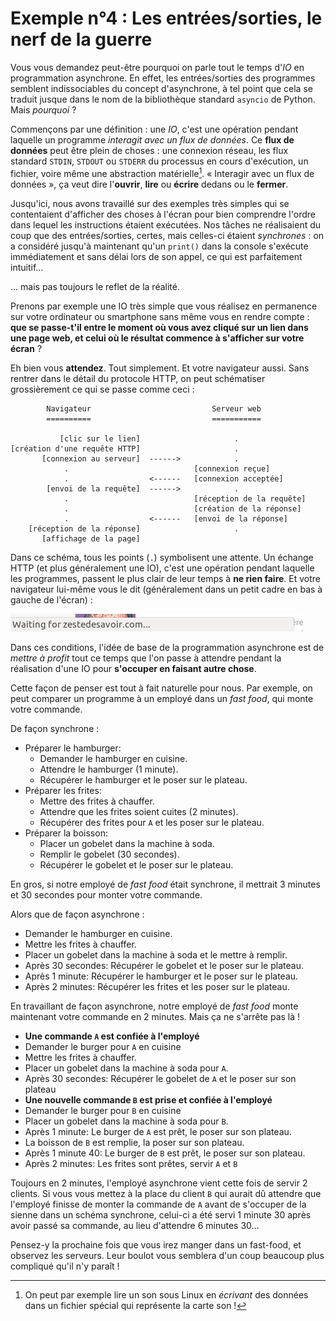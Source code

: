 # Exemple n°4 : Les entrées/sorties, le nerf de la guerre

Vous vous demandez peut-être pourquoi on parle tout le temps d'*IO* en
programmation asynchrone. En effet, les entrées/sorties des programmes
semblent indissociables du concept d'asynchrone, à tel point que cela se
traduit jusque dans le nom de la bibliothèque standard `asyncio` de Python.
Mais *pourquoi* ?

Commençons par une définition : une *IO*, c'est une opération pendant laquelle
un programme *interagit avec un flux de données*. Ce **flux de données** peut
être plein de choses : une connexion réseau, les flux standard `STDIN`,
`STDOUT` ou `STDERR` du processus en cours d'exécution, un fichier, voire même
une abstraction matérielle[^abstraction]. « Interagir avec un flux de
données », ça veut dire l'**ouvrir**, **lire** ou **écrire** dedans ou le
**fermer**.

[^abstraction]: On peut par exemple lire un son sous Linux en *écrivant*
des données dans un fichier spécial qui représente la carte son !

Jusqu'ici, nous avons travaillé sur des exemples très simples qui se
contentaient d'afficher des choses à l'écran pour bien comprendre l'ordre dans
lequel les instructions étaient exécutées. Nos tâches ne réalisaient du coup
que des entrées/sorties, certes, mais celles-ci étaient *synchrones* : on a
considéré jusqu'à maintenant qu'un `print()` dans la console s'exécute
immédiatement et sans délai lors de son appel, ce qui est parfaitement
intuitif...

... mais pas toujours le reflet de la réalité.

Prenons par exemple une IO très simple que vous réalisez en permanence
sur votre ordinateur ou smartphone sans même vous en rendre compte : **que se
passe-t'il entre le moment où vous avez cliqué sur un lien dans une page web,
et celui où le résultat commence à s'afficher sur votre écran** ?

Eh bien vous **attendez**. Tout simplement. Et votre navigateur aussi. Sans
rentrer dans le détail du protocole HTTP, on peut schématiser grossièrement ce
qui se passe comme ceci :


```
        Navigateur                           Serveur web
        ==========                           ===========

           [clic sur le lien]                     .
[création d'une requête HTTP]                     .
       [connexion au serveur]  ------>            .
            .                            [connexion reçue]
            .                  <------   [connexion acceptée]
        [envoi de la requête]  ------>            .
            .                            [réception de la requête]
            .                            [création de la réponse]
            .                  <------   [envoi de la réponse]
    [réception de la réponse]                     .
       [affichage de la page]
```

Dans ce schéma, tous les points (`.`) symbolisent une  attente. Un échange HTTP
(et plus généralement une IO), c'est une opération pendant laquelle les
programmes, passent le plus clair de leur temps à **ne rien faire**. Et votre
navigateur lui-même vous le dit (généralement dans un petit cadre en bas à
gauche de l'écran) :

![](src/img/waiting.png)

Dans ces conditions, l'idée de base de la programmation asynchrone est de
*mettre à profit* tout ce temps que l'on passe à attendre pendant la
réalisation d'une IO pour **s'occuper en faisant autre chose**.

Cette façon de penser est tout à fait naturelle pour nous. Par exemple, on peut
comparer un programme à un employé dans un *fast food*, qui monte votre
commande.

De façon synchrone :

* Préparer le hamburger:
    * Demander le hamburger en cuisine.
    * Attendre le hamburger (1 minute).
    * Récupérer le hamburger et le poser sur le plateau.
* Préparer les frites:
    * Mettre des frites à chauffer.
    * Attendre que les frites soient cuites (2 minutes).
    * Récupérer des frites pour `A` et les poser sur le plateau.
* Préparer la boisson:
    * Placer un gobelet dans la machine à soda.
    * Remplir le gobelet (30 secondes).
    * Récupérer le gobelet et le poser sur le plateau.

En gros, si notre employé de *fast food* était synchrone, il mettrait 3 minutes
et 30 secondes pour monter votre commande.

Alors que de façon asynchrone :

* Demander le hamburger en cuisine.
* Mettre les frites à chauffer.
* Placer un gobelet dans la machine à soda et le mettre à remplir.
* Après 30 secondes: Récupérer le gobelet et le poser sur le plateau.
* Après 1 minute: Récupérer le hamburger et le poser sur le plateau.
* Après 2 minutes: Récupérer les frites et les poser sur le plateau.

En travaillant de façon asynchrone, notre employé de *fast food* monte
maintenant votre commande en 2 minutes. Mais ça ne s'arrête pas là !

* **Une commande `A` est confiée à l'employé**
* Demander le burger pour `A` en cuisine
* Mettre les frites à chauffer.
* Placer un gobelet dans la machine à soda pour `A`.
* Après 30 secondes: Récupérer le gobelet de `A` et le poser sur son plateau
* **Une nouvelle commande `B` est prise et confiée à l'employé**
* Demander le burger pour `B` en cuisine
* Placer un gobelet dans la machine à soda pour `B`.
* Après 1 minute: Le burger de `A` est prêt, le poser sur son plateau.
* La boisson de `B` est remplie, la poser sur son plateau.
* Après 1 minute 40: Le burger de `B` est prêt, le poser sur son plateau.
* Après 2 minutes: Les frites sont prêtes, servir `A` et `B`

Toujours en 2 minutes, l'employé asynchrone vient cette fois de servir 2
clients. Si vous vous mettez à la place du client `B` qui aurait dû attendre
que l'employé finisse de monter la commande de `A` avant de s'occuper de la
sienne dans un schéma synchrone, celui-ci a été servi 1 minute 30 après avoir
passé sa commande, au lieu d'attendre 6 minutes 30…

Pensez-y la prochaine fois que vous irez manger dans un fast-food, et observez
les serveurs. Leur boulot vous semblera d'un coup beaucoup plus compliqué qu'il
n'y paraît !

